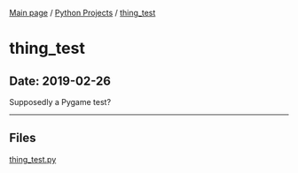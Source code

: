 [Main page](/) / [Python Projects](/python) / [thing_test](/python/2019-02-26_thing_test)

# thing_test

## Date: 2019-02-26

Supposedly a Pygame test?

-----

## Files

[thing_test.py](thing_test.py)